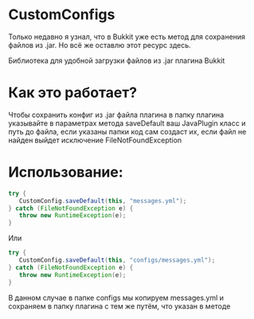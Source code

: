# CustomConfigs

Только недавно я узнал, что в Bukkit уже есть метод для сохранения файлов из .jar. Но всё же оставлю этот ресурс здесь.

Библиотека для удобной загрузки файлов из .jar плагина Bukkit

# Как это работает?
Чтобы сохранить конфиг из .jar файла плагина в папку плагина указывайте в параметрах метода saveDefault ваш JavaPlugin класс и путь до файла, если указаны папки код сам создаст их, если файл не найден выйдет исключение FileNotFoundException

# Использование:

```java
try {
   CustomConfig.saveDefault(this, "messages.yml");
} catch (FileNotFoundException e) {
   throw new RuntimeException(e);
}
```

Или
 
```java
try {
   CustomConfig.saveDefault(this, "configs/messages.yml");
} catch (FileNotFoundException e) {
   throw new RuntimeException(e);
}
```

В данном случае в папке configs мы копируем messages.yml и сохраняем в папку плагина с тем же путём, что указан в методе
